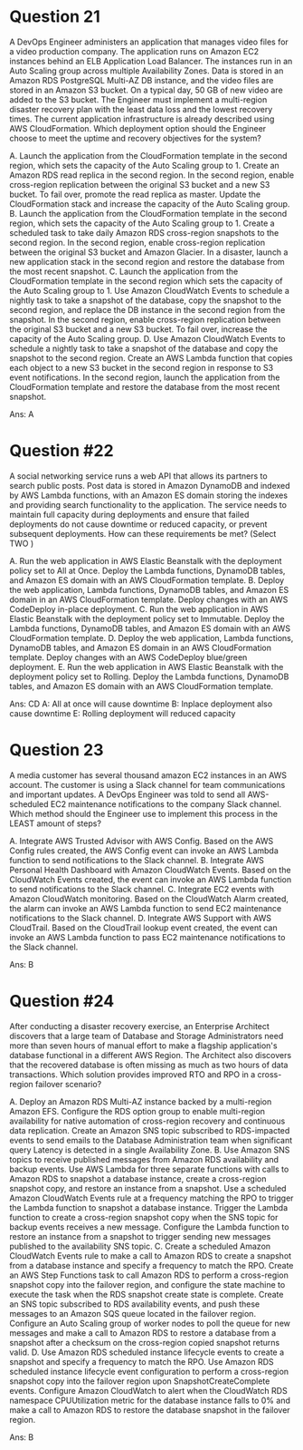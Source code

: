 # Question 21
A DevOps Engineer administers an application that manages video files for a video production company. The application runs on Amazon EC2 instances behind an ELB Application Load Balancer. The instances run in an Auto Scaling group across multiple Availability Zones. Data is stored in an Amazon RDS PostgreSQL
Multi-AZ DB instance, and the video files are stored in an Amazon S3 bucket. On a typical day, 50 GB of new video are added to the S3 bucket. The Engineer must implement a multi-region disaster recovery plan with the least data loss and the lowest recovery times. The current application infrastructure is already described using AWS CloudFormation.
Which deployment option should the Engineer choose to meet the uptime and recovery objectives for the system?

A. Launch the application from the CloudFormation template in the second region, which sets the capacity of the Auto Scaling group to 1. Create an Amazon RDS read replica in the second region. In the second region, enable cross-region replication between the original S3 bucket and a new S3 bucket. To fail over, promote the read replica as master. Update the CloudFormation stack and increase the capacity of the Auto Scaling group.
B. Launch the application from the CloudFormation template in the second region, which sets the capacity of the Auto Scaling group to 1. Create a scheduled task to take daily Amazon RDS cross-region snapshots to the second region. In the second region, enable cross-region replication between the original S3 bucket and Amazon Glacier. In a disaster, launch a new application stack in the second region and restore the database from the most recent snapshot.
C. Launch the application from the CloudFormation template in the second region which sets the capacity of the Auto Scaling group to 1. Use Amazon CloudWatch Events to schedule a nightly task to take a snapshot of the database, copy the snapshot to the second region, and replace the DB instance in the second region from the snapshot. In the second region, enable cross-region replication between the original S3 bucket and a new S3 bucket. To fail over, increase the capacity of the Auto Scaling group.
D. Use Amazon CloudWatch Events to schedule a nightly task to take a snapshot of the database and copy the snapshot to the second region. Create an AWS Lambda function that copies each object to a new S3 bucket in the second region in response to S3 event notifications. In the second region, launch the application from the CloudFormation template and restore the database from the most recent snapshot.

Ans: A

# Question #22
A social networking service runs a web API that allows its partners to search public posts. Post data is stored in Amazon DynamoDB and indexed by AWS
Lambda functions, with an Amazon ES domain storing the indexes and providing search functionality to the application.
The service needs to maintain full capacity during deployments and ensure that failed deployments do not cause downtime or reduced capacity, or prevent subsequent deployments.
How can these requirements be met? (Select TWO )

A. Run the web application in AWS Elastic Beanstalk with the deployment policy set to All at Once. Deploy the Lambda functions, DynamoDB tables, and Amazon ES domain with an AWS CloudFormation template.
B. Deploy the web application, Lambda functions, DynamoDB tables, and Amazon ES domain in an AWS CloudFormation template. Deploy changes with an AWS CodeDeploy in-place deployment.
C. Run the web application in AWS Elastic Beanstalk with the deployment policy set to Immutable. Deploy the Lambda functions, DynamoDB tables, and Amazon ES domain with an AWS CloudFormation template.
D. Deploy the web application, Lambda functions, DynamoDB tables, and Amazon ES domain in an AWS CloudFormation template. Deploy changes with an AWS CodeDeploy blue/green deployment.
E. Run the web application in AWS Elastic Beanstalk with the deployment policy set to Rolling. Deploy the Lambda functions, DynamoDB tables, and Amazon ES domain with an AWS CloudFormation template.

Ans: CD
A: All at once will cause downtime
B: Inplace deployment also cause downtime
E: Rolling deployment will reduced capacity

# Question 23
A media customer has several thousand amazon EC2 instances in an AWS account. The customer is using a Slack channel for team communications and important updates. A DevOps Engineer was told to send all AWS-scheduled EC2 maintenance notifications to the company Slack channel.
Which method should the Engineer use to implement this process in the LEAST amount of steps?

A. Integrate AWS Trusted Advisor with AWS Config. Based on the AWS Config rules created, the AWS Config event can invoke an AWS Lambda function to send notifications to the Slack channel.
B. Integrate AWS Personal Health Dashboard with Amazon CloudWatch Events. Based on the CloudWatch Events created, the event can invoke an AWS Lambda function to send notifications to the Slack channel.
C. Integrate EC2 events with Amazon CloudWatch monitoring. Based on the CloudWatch Alarm created, the alarm can invoke an AWS Lambda function to send EC2 maintenance notifications to the Slack channel.
D. Integrate AWS Support with AWS CloudTrail. Based on the CloudTrail lookup event created, the event can invoke an AWS Lambda function to pass EC2 maintenance notifications to the Slack channel.

Ans: B

# Question #24
After conducting a disaster recovery exercise, an Enterprise Architect discovers that a large team of Database and Storage Administrators need more than seven hours of manual effort to make a flagship application's database functional in a different AWS Region. The Architect also discovers that the recovered database is often missing as much as two hours of data transactions.
Which solution provides improved RTO and RPO in a cross-region failover scenario?

A. Deploy an Amazon RDS Multi-AZ instance backed by a multi-region Amazon EFS. Configure the RDS option group to enable multi-region availability for native automation of cross-region recovery and continuous data replication. Create an Amazon SNS topic subscribed to RDS-impacted events to send emails to the Database Administration team when significant query Latency is detected in a single Availability Zone.
B. Use Amazon SNS topics to receive published messages from Amazon RDS availability and backup events. Use AWS Lambda for three separate functions with calls to Amazon RDS to snapshot a database instance, create a cross-region snapshot copy, and restore an instance from a snapshot. Use a scheduled Amazon CloudWatch Events rule at a frequency matching the RPO to trigger the Lambda function to snapshot a database instance. Trigger the Lambda function to create a cross-region snapshot copy when the SNS topic for backup events receives a new message. Configure the Lambda function to restore an instance from a snapshot to trigger sending new messages published to the availability SNS topic.
C. Create a scheduled Amazon CloudWatch Events rule to make a call to Amazon RDS to create a snapshot from a database instance and specify a frequency to match the RPO. Create an AWS Step Functions task to call Amazon RDS to perform a cross-region snapshot copy into the failover region, and configure the state machine to execute the task when the RDS snapshot create state is complete. Create an SNS topic subscribed to RDS availability events, and push these messages to an Amazon SQS queue located in the failover region. Configure an Auto Scaling group of worker nodes to poll the queue for new messages and make a call to Amazon RDS to restore a database from a snapshot after a checksum on the cross-region copied snapshot returns valid.
D. Use Amazon RDS scheduled instance lifecycle events to create a snapshot and specify a frequency to match the RPO. Use Amazon RDS scheduled instance lifecycle event configuration to perform a cross-region snapshot copy into the failover region upon SnapshotCreateComplete events. Configure Amazon CloudWatch to alert when the CloudWatch RDS namespace CPUUtilization metric for the database instance falls to 0% and make a call to Amazon RDS to restore the database snapshot in the failover region.

Ans: B

